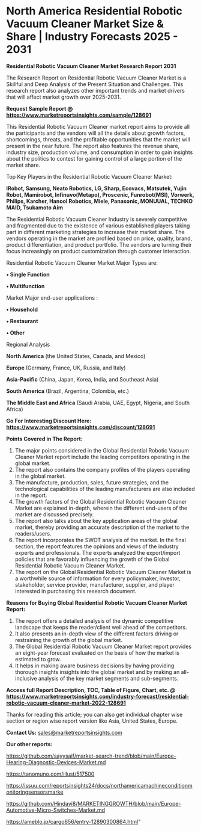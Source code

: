 # North America Residential Robotic Vacuum Cleaner Market Size & Share | Industry Forecasts 2025 - 2031

<strong>Residential Robotic Vacuum Cleaner Market Research Report 2031</strong>

The Research Report on Residential Robotic Vacuum Cleaner Market is a Skillful and Deep Analysis of the Present Situation and Challenges. This research report also analyzes other important trends and market drivers that will affect market growth over 2025-2031.

<strong>Request Sample Report @ <a href=https://www.marketreportsinsights.com/sample/128691>https://www.marketreportsinsights.com/sample/128691</a></strong>

This Residential Robotic Vacuum Cleaner market report aims to provide all the participants and the vendors will all the details about growth factors, shortcomings, threats, and the profitable opportunities that the market will present in the near future. The report also features the revenue share, industry size, production volume, and consumption in order to gain insights about the politics to contest for gaining control of a large portion of the market share.

Top Key Players in the Residential Robotic Vacuum Cleaner Market:

<strong>IRobot, Samsung, Neato Robotics, LG, Sharp, Ecovacs, Matsutek, Yujin Robot, Mamirobot, Infinuvo(Metapo), Proscenic, Funrobot(MSI), Vorwerk, Philips, Karcher, Hanool Robotics, Miele, Panasonic, MONUUAL, TECHKO MAID, Tsukamoto Aim</strong>

The Residential Robotic Vacuum Cleaner Industry is severely competitive and fragmented due to the existence of various established players taking part in different marketing strategies to increase their market share. The vendors operating in the market are profiled based on price, quality, brand, product differentiation, and product portfolio. The vendors are turning their focus increasingly on product customization through customer interaction.

Residential Robotic Vacuum Cleaner Market Major Types are:

<strong>• Single Function

• Multifunction</strong>

Market Major end-user applications :

<strong>• Household

• Restaurant

• Other</strong>

Regional Analysis

</u><strong><b>North America</b></strong> (the United States, Canada, and Mexico)

<strong><b>Europe </b></strong>(Germany, France, UK, Russia, and Italy)

<strong><b>Asia-Pacific</b></strong> (China, Japan, Korea, India, and Southeast Asia)

<strong><b>South America</b></strong> (Brazil, Argentina, Colombia, etc.)

<strong><b>The Middle East and Africa</b></strong> (Saudi Arabia, UAE, Egypt, Nigeria, and South Africa)

<strong>Go For Interesting Discount Here: <a href=https://www.marketreportsinsights.com/discount/128691>https://www.marketreportsinsights.com/discount/128691</a></strong>

<strong>Points Covered in The Report:</strong>
<ol>
  <li>The major points considered in the Global Residential Robotic Vacuum Cleaner Market report include the leading competitors operating in the global market.</li>
  <li>The report also contains the company profiles of the players operating in the global market.</li>
  <li>The manufacture, production, sales, future strategies, and the technological capabilities of the leading manufacturers are also included in the report.</li>
  <li>The growth factors of the Global Residential Robotic Vacuum Cleaner Market are explained in-depth, wherein the different end-users of the market are discussed precisely.</li>
  <li>The report also talks about the key application areas of the global market, thereby providing an accurate description of the market to the readers/users.</li>
  <li>The report incorporates the SWOT analysis of the market. In the final section, the report features the opinions and views of the industry experts and professionals. The experts analyzed the export/import policies that are favorably influencing the growth of the Global Residential Robotic Vacuum Cleaner Market.</li>
  <li>The report on the Global Residential Robotic Vacuum Cleaner Market is a worthwhile source of information for every policymaker, investor, stakeholder, service provider, manufacturer, supplier, and player interested in purchasing this research document.</li>
</ol>
<strong>Reasons for Buying Global Residential Robotic Vacuum Cleaner Market Report:</strong>

<ol>
  <li>The report offers a detailed analysis of the dynamic competitive landscape that keeps the reader/client well ahead of the competitors.</li>
  <li>It also presents an in-depth view of the different factors driving or restraining the growth of the global market.</li>
  <li>The Global Residential Robotic Vacuum Cleaner Market report provides an eight-year forecast evaluated on the basis of how the market is estimated to grow.</li>
  <li>It helps in making aware business decisions by having providing thorough insights insights into the global market and by making an all-inclusive analysis of the key market segments and sub-segments.</li>
</ol>
<strong>Access full Report Description, TOC, Table of Figure, Chart, etc. @ <a href=https://www.marketreportsinsights.com/industry-forecast/residential-robotic-vacuum-cleaner-market-2022-128691>https://www.marketreportsinsights.com/industry-forecast/residential-robotic-vacuum-cleaner-market-2022-128691</a></strong>


Thanks for reading this article; you can also get individual chapter wise section or region wise report version like Asia, United States, Europe.

<strong>Contact Us:</strong>
sales@marketreportsinsights.com

<strong>Our other reports:</strong>

<a href=https://github.com/sayysaif/market-search-trend/blob/main/Europe-Hearing-Diagnostic-Devices-Market.md>https://github.com/sayysaif/market-search-trend/blob/main/Europe-Hearing-Diagnostic-Devices-Market.md</a>

<a href=https://tanomuno.com/illust/517500>https://tanomuno.com/illust/517500</a>

<a href=https://issuu.com/reportsinsights24/docs/northamericamachineconditionmonitoringsensorsmarke>https://issuu.com/reportsinsights24/docs/northamericamachineconditionmonitoringsensorsmarke</a>

<a href=https://github.com/Hindavi8/MARKETINGGROWTH/blob/main/Europe-Automotive-Micro-Switches-Market.md>https://github.com/Hindavi8/MARKETINGGROWTH/blob/main/Europe-Automotive-Micro-Switches-Market.md</a>

<a href=https://ameblo.jp/cargo656/entry-12890300864.html>https://ameblo.jp/cargo656/entry-12890300864.html</a>"
